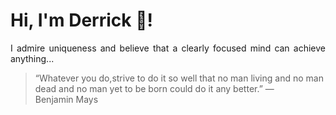 # Hi, I'm Derrick 👋!
<p align="justify">I admire uniqueness and believe that a clearly focused mind can achieve anything...</p> 
<!-- #quote-start -->
<blockquote>&ldquo;Whatever you do,strive to do it so well that no man living and no man dead and no man yet to be born could do it any better.&rdquo; &mdash; <footer>Benjamin Mays</footer></blockquote>
<!-- #quote-end -->
